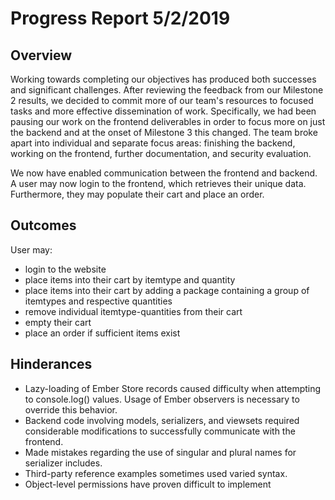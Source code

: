 # Progress Report 5/2/2019
## Overview
Working towards completing our objectives has produced both successes and significant challenges. After reviewing the feedback from our Milestone 2 results, we decided to commit more of our team's resources to focused tasks and more effective dissemination of work. Specifically, we had been pausing our work on the frontend deliverables in order to focus more on just the backend and at the onset of Milestone 3 this changed. The team broke apart into individual and separate focus areas: finishing the backend, working on the frontend, further documentation, and security evaluation.

We now have enabled communication between the frontend and backend. A user may now login to the frontend, which retrieves their unique data. Furthermore, they may populate their cart and place an order.

## Outcomes
User may:
* login to the website
* place items into their cart by itemtype and quantity
* place items into their cart by adding a package containing a group of itemtypes and respective quantities
* remove individual itemtype-quantities from their cart
* empty their cart
* place an order if sufficient items exist

## Hinderances
* Lazy-loading of Ember Store records caused difficulty when attempting to console.log() values. Usage of Ember observers is necessary to override this behavior.
* Backend code involving models, serializers, and viewsets required considerable modifications to successfully communicate with the frontend.
* Made mistakes regarding the use of singular and plural names for serializer includes.
* Third-party reference examples sometimes used varied syntax.
* Object-level permissions have proven difficult to implement
